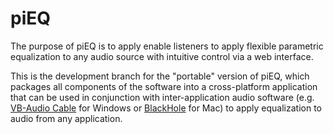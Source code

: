 # piEQ

The purpose of piEQ is to apply enable listeners to apply flexible parametric equalization to any audio source with intuitive control via a web interface.

This is the development branch for the "portable" version of piEQ, which packages all components of the software into a cross-platform application that can be used in conjunction with inter-application audio software (e.g. [VB-Audio Cable](https://vb-audio.com/Cable/) for Windows or [BlackHole](https://github.com/ExistentialAudio/BlackHole) for Mac) to apply equalization to audio from any application.

